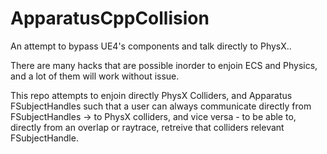 # ApparatusCppCollision
An attempt to bypass UE4's components and talk directly to PhysX..

There are many hacks that are possible inorder to enjoin ECS and Physics, and a lot of them will work without issue.

This repo attempts to enjoin directly PhysX Colliders, and Apparatus FSubjectHandles such that a user can always communicate directly from FSubjectHandles -> to PhysX colliders, and vice versa - to be able to, directly from an overlap or raytrace, retreive that colliders relevant FSubjectHandle.

